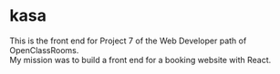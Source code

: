 # kasa

This is the front end for Project 7 of the Web Developer path of OpenClassRooms.<br>
My mission was to build a front end for a booking website with React.
